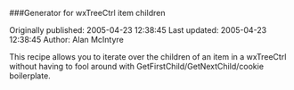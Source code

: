###Generator for wxTreeCtrl item children

Originally published: 2005-04-23 12:38:45
Last updated: 2005-04-23 12:38:45
Author: Alan McIntyre

This recipe allows you to iterate over the children of an item in a wxTreeCtrl without having to fool around with GetFirstChild/GetNextChild/cookie boilerplate.